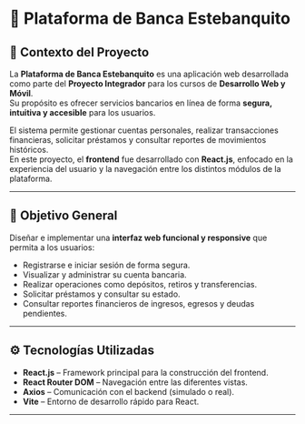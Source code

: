 # 🏦 Plataforma de Banca Estebanquito

## 📘 Contexto del Proyecto

La **Plataforma de Banca Estebanquito** es una aplicación web desarrollada como parte del **Proyecto Integrador** para los cursos de **Desarrollo Web y Móvil**.  
Su propósito es ofrecer servicios bancarios en línea de forma **segura, intuitiva y accesible** para los usuarios.

El sistema permite gestionar cuentas personales, realizar transacciones financieras, solicitar préstamos y consultar reportes de movimientos históricos.  
En este proyecto, el **frontend** fue desarrollado con **React.js**, enfocado en la experiencia del usuario y la navegación entre los distintos módulos de la plataforma.

---

## 🎯 Objetivo General

Diseñar e implementar una **interfaz web funcional y responsive** que permita a los usuarios:
- Registrarse e iniciar sesión de forma segura.
- Visualizar y administrar su cuenta bancaria.
- Realizar operaciones como depósitos, retiros y transferencias.
- Solicitar préstamos y consultar su estado.
- Consultar reportes financieros de ingresos, egresos y deudas pendientes.

---

## ⚙️ Tecnologías Utilizadas

- **React.js** – Framework principal para la construcción del frontend.  
- **React Router DOM** – Navegación entre las diferentes vistas.  
- **Axios** – Comunicación con el backend (simulado o real).  
- **Vite** – Entorno de desarrollo rápido para React.

---
